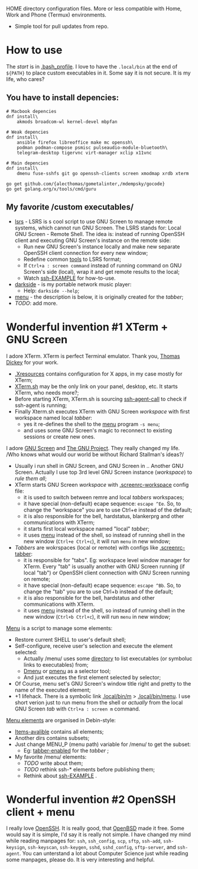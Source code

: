 HOME directory configuration files.
More or less compatible with Home, Work and Phone (Termux) environments.
+ Simple tool for pull updates from repo.

# How to use

The *start* is in [.bash_profile](.bash_profile).
I love to have the ```.local/bin``` at the end of ```${PATH}``` to place custom executables in it.
Some say it is not secure. It is my life, who cares?

## You have to install depencies:
```
# Macbook depencies
dnf install\
    akmods broadcom-wl kernel-devel mbpfan

# Weak depencies
dnf install\
    ansible firefox libreoffice make mc openssh\
    podman podman-compose psmisc pulseaudio-module-bluetooth\
    telegram-desktop tigervnc virt-manager xclip x11vnc

# Main depencies
dnf install\
    dmenu fuse-sshfs git go openssh-clients screen xmodmap xrdb xterm

go get github.com/{alecthomas/gometalinter,/mdempsky/gocode}
go get golang.org/x/tools/cmd/guru
```
[//]: <> ( echo [ list ] | tr ' ' '\n' | sort -u | tr '\n' ' ' )

## My favorite /custom executables/
- [lsrs](.local/bin/lsrs) - LSRS is s cool script to use GNU Screen to manage remote systems, which cannot run GNU Screen.
The LSRS stands for: Local GNU Screen - Remote Shell.
The idea is: instead of running OpenSSH client and executing GNU Screen's instance on the remote side:
  - Run new GNU Screen's instance locally and make new separate OpenSSH client connection for every new window;
  - Redefine common [tools](.local/etc/lsrs.d) to LSRS format;
  - If ```Ctrl+a : screen command``` instead of running command on GNU Screen's side (local), wrap it and get remote results to the local;
  - Watch [ssh-EXAMPLE](.local/etc/menu.d/items-avalible/ssh-EXAMPLE) for how-to-use.
- [darkside](.local/bin/darkside) - is my portable network music player:
  - Help: ```darkside --help```;
- [menu](.local/bin/menu) - the description is below, it is originally created for the _tabber_;
- *TODO*: add more.

# Wonderful invention #1 XTerm + GNU Screen

I adore XTerm. XTerm is perfect Terminal emulator. Thank you, [Thomas Dickey](https://invisible-island.net/) for your work.
- [.Xresources](.Xresources) contains configuration for X apps, in my case mostly for XTerm;
- [XTerm.sh](.local/bin/XTerm.sh) may be the only link on your panel, desktop, etc. It starts XTerm, who needs more?;
- Before starting XTerm, XTerm.sh is sourcing [ssh-agent-call](.local/etc/ssh-agent-call) to check if ssh-agent is running;
- Finally Xterm.sh executes XTerm with GNU Screen _workspace_ with first workspace named local _tabber_:
  - yes it re-defines the shell to the [menu](.local/bin/menu) program ```-s menu```;
  - and uses some GNU Screen's magic to reconnect to existing sessions or create new ones.

I adore [GNU Screen](https://www.gnu.org/software/screen/) and [The GNU Project](https://www.gnu.org/software/screen/).
They really changed my life.
/Who knows what would our world be without Richard Stallman's ideas?/
- Usually i run shell in GNU Screen, and GNU Screen in .. Another GNU Screen. Actually I use top 3rd level GNU Screen instance (_workspace_) to *rule them all*;
- XTerm starts GNU Screen _workspace_ with [.screenrc-workspace](.screenrc-workspace) config file:
  - it is used to switch between remre and local _tabbers_ workspaces;
  - it have special (non-default) ecape sequence: ```escape ^Ee```. So, to change the "workspace" you are to use Ctrl+e instead of the default;
  - it is also responsible for the bell, hardstatus, blankerprg and other communications with XTerm;
  - it starts first local workspace named "local" _tabber_;
  - it uses [menu](.local/bin/menu) instead of the shell, so instead of running shell in the new window (```Ctrl+e Ctrl+c```), it will run ```menu``` in new window;
- _Tabbers_ are wokrspaces (local or remote) with configs like [.screenrc-tabber](.screenrc-tabber):
  - it is responsible for "tabs". Eg: workspace level window manager for XTerm. Every "tab" is usually another with GNU Screen running (if local "tab") or OpenSSH client connection with GNU Screen running on remote;
  - it have special (non-default) ecape sequence: ```escape ^Bb```. So, to change the "tab" you are to use Ctrl+b instead of the default;
  - it is also responsible for the bell, hardstatus and other communications with XTerm.
  - it uses [menu](.local/bin/menu) instead of the shell, so instead of running shell in the new window (```Ctrl+b Ctrl+c```), it will run ```menu``` in new window;

[Menu](.local/bin/menu) is a script to manage some elements:
- Restore current SHELL to user's default shell;
- Self-configure, receive user's selection and execute the element selected:
  - Actually /menu/ uses some [directory](.local/etc/menu.d/tabber-enabled/) to list executables (or symboluc links to executables) from;
  - [Dmenu](https://tools.suckless.org/dmenu/) or [pmenu](https://github.com/sgtpep/pmenu) as a selector tool;
  - And just executes the first element selected by selector;
- Of Course, menu set's GNU Screen's window title right and pretty to the name of the executed element;
- +1 lifehack. There is a symbolic link [.local/bin/m](.local/bin/m) > [.local/bin/menu](.local/bin/menu). I use short verion just to run menu from the shell or *actually* from the local GNU Screen *tab* with ```Ctrl+a : screen m``` command.

[Menu elements](.local/etc/menu.d/) are organised in Debin-style:
- [Items-avalible](.local/etc/menu.d/items-avalible/) contains all elements;
- Another dirs contains subsets;
- Just change MENU_P (menu path) variable for /menu/ to get the subset:
  - Eg: [tabber-enabled](.local/etc/menu.d/tabber-enabled/) for the _tabber_ ;
- My favorite /menu/ elements:
  - *TODO* write about them;
  - *TODO* rethink ssh-* elements before publishing them;
  - Rethink about [ssh-EXAMPLE](.local/etc/menu.d/items-avalible/ssh-EXAMPLE) .

# Wonderful invention #2 OpenSSH client + menu
I really love [OpenSSH](https://www.openssh.com/).
It is really good, that [OpenBSD](https://www.openbsd.org/) made it free.
Some would say it is simple, I'd say it is really not simple.
I have changed my mind while reading manpages for:
 ```ssh```, ```ssh_config```, ```scp```, ```sftp```, ```ssh-add```,
```ssh-keysign```, ```ssh-keyscan```, ```ssh-keygen```, ```sshd```,
```sshd_config```, ```sftp-server```, and ```ssh-agent```.
You can unterstand a lot about Computer Science just while reading some manpages, please do. It is very interesting and helpful.
